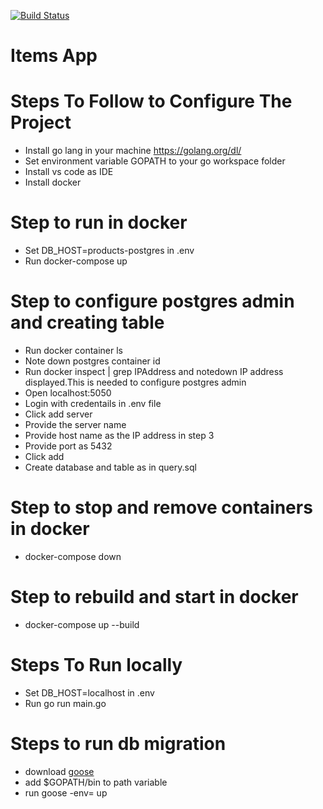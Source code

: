 [![Build Status](https://travis-ci.com/sayumani/go-crud-app.svg?branch=master)](https://travis-ci.com/sayumani/go-crud-app)

# Items App

# Steps To Follow to Configure The Project

- Install go lang in your machine https://golang.org/dl/
- Set environment variable GOPATH to your go workspace folder
- Install vs code as IDE
- Install docker

# Step to run in docker

- Set DB_HOST=products-postgres in .env
- Run docker-compose up

# Step to configure postgres admin and creating table

- Run docker container ls
- Note down postgres container id
- Run docker inspect <postgres container id> | grep IPAddress and notedown IP address displayed.This is needed to configure postgres admin
- Open localhost:5050
- Login with credentails in .env file
- Click add server
- Provide the server name
- Provide host name as the IP address in step 3
- Provide port as 5432
- Click add
- Create database and table as in query.sql

# Step to stop and remove containers in docker

- docker-compose down

# Step to rebuild and start in docker

- docker-compose up --build

# Steps To Run locally

- Set DB_HOST=localhost in .env
- Run go run main.go

# Steps to run db migration

- download [goose](https://github.com/letsencrypt/goose)
- add $GOPATH/bin to path variable
- run goose -env=<envirmonent> up

